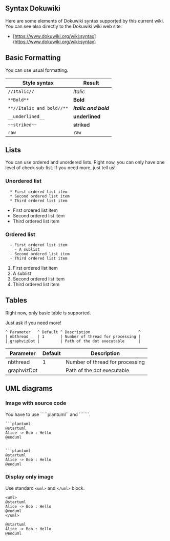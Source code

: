 ## Syntax Dokuwiki

Here are some elements of Dokuwiki syntax supported by this current wiki.
You can see also directly to the Dokuwiki wiki web site: 
* [https://www.dokuwiki.org/wiki:syntax](https://www.dokuwiki.org/wiki:syntax)


## Basic Formatting

You can use usual formatting.

| Style syntax                | Result                |
| --------------------------- | --------------------- |
| ``//Italic//``              | *Italic*              |
| ``**Bold**``                | **Bold**              |
| ``**//Italic and bold//**`` | ***Italic and bold*** |
| ``__underlined__``          | __underlined__        |
| ``~~striked~~``             | ~~striked~~           |
| ``raw``                     | ``raw``               |


## Lists

You can use ordered and unordered lists. Right now, you can only have one level of check sub-list. If you need more, just tell us!

### Unordered list

```
  * First ordered list item
  * Second ordered list item
  * Third ordered list item
```

* First ordered list item
* Second ordered list item
* Third ordered list item

### Ordered list

```
  - First ordered list item
    - A sublist
  - Second ordered list item
  - Third ordered list item
```

1. First ordered list item
  1. A sublist
1. Second ordered list item
1. Third ordered list item


## Tables

Right now, only basic table is supported.

Just ask if you need more!

```
^ Parameter   ^ Default ^ Description                     ^
| nbthread    | 1       | Number of thread for processing |
| graphvizDot |         | Path of the dot executable      |
```


| Parameter   | Default | Description                     |
| ----------- | ------- | ------------------------------- |
| nbthread    | 1       | Number of thread for processing |
| graphvizDot |         | Path of the dot executable      |


## UML diagrams

### Image with source code

You have to use `````plantuml`` and ```````.

```
```plantuml
@startuml
Alice -> Bob : Hello
@enduml
```
```

```plantuml
@startuml
Alice -> Bob : Hello
@enduml
```

### Display only image

Use standard ``<uml>`` and ``</uml>`` block.

```
<uml>
@startuml
Alice -> Bob : Hello
@enduml
</uml>
```

```plantuml
@startuml
Alice -> Bob : Hello
@enduml
```


